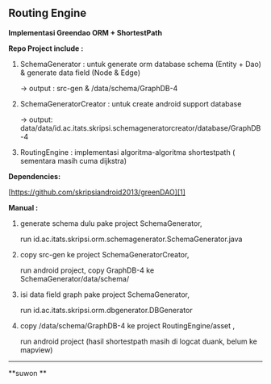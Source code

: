 ## Routing Engine ##

**Implementasi Greendao ORM + ShortestPath**


**Repo Project include :**

 1. SchemaGenerator : untuk generate orm database schema (Entity + Dao) & generate data field (Node & Edge) 
 
    -> output :  src-gen & /data/schema/GraphDB-4 
 2. SchemaGeneratorCreator : untuk create android support database 
 
    -> output: data/data/id.ac.itats.skripsi.schemageneratorcreator/database/GraphDB-4 
 3. RoutingEngine : implementasi algoritma-algoritma shortestpath ( sementara masih cuma dijkstra)

**Dependencies:**

[https://github.com/skripsiandroid2013/greenDAO][1]

**Manual :**

 1. generate schema dulu pake project SchemaGenerator, 
 
    run id.ac.itats.skripsi.orm.schemagenerator.SchemaGenerator.java
 2. copy src-gen ke project SchemaGeneratorCreator, 
 
    run android project, copy GraphDB-4 ke SchemaGenerator/data/schema/
 3. isi data field graph pake project SchemaGenerator, 
 
    run id.ac.itats.skripsi.orm.dbgenerator.DBGenerator
 4. copy /data/schema/GraphDB-4 ke project RoutingEngine/asset , 
 
    run android project (hasil shortestpath masih di logcat duank, belum ke mapview)


----------


**suwon **


  [1]: https://github.com/skripsiandroid2013/greenDAO
